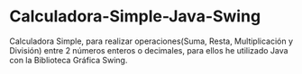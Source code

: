 # Calculadora-Simple-Java-Swing
Calculadora Simple, para realizar operaciones(Suma, Resta, Multiplicación y División) entre 2 números enteros o decimales, para ellos he utilizado Java con la Biblioteca Gráfica Swing.
